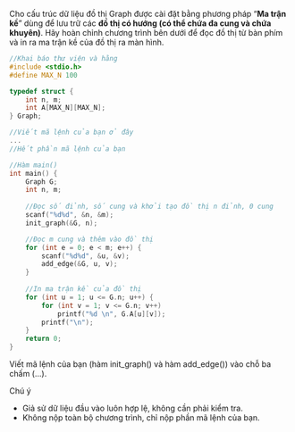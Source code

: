 Cho cấu trúc dữ liệu đồ thị Graph được cài đặt bằng phương pháp “**Ma trận kề**” dùng để lưu trữ các **đồ thị có hướng (có thể chứa đa cung và chứa khuyên)**. Hãy hoàn chỉnh chương trình bên dưới để đọc đồ thị từ bàn phím và in ra ma trận kề của đồ thị ra màn hình.
```c
//Khai báo thư viện và hằng
#include <stdio.h>
#define MAX_N 100

typedef struct {
	int n, m;
	int A[MAX_N][MAX_N];
} Graph;

//Viết mã lệnh của bạn ở đây
...
//Hết phần mã lệnh của bạn

//Hàm main()
int main() {
    Graph G;
    int n, m;
    
    //Đọc số đỉnh, số cung và khởi tạo đồ thị n đỉnh, 0 cung
    scanf("%d%d", &n, &m);
    init_graph(&G, n);

    //Đọc m cung và thêm vào đồ thị
    for (int e = 0; e < m; e++) {
        scanf("%d%d", &u, &v);
        add_edge(&G, u, v);
    }
    
    //In ma trận kề của đồ thị
    for (int u = 1; u <= G.n; u++) {
        for (int v = 1; v <= G.n; v++)
            printf("%d \n", G.A[u][v]);
        printf("\n");	
    }	
    return 0;
}
```
Viết mã lệnh của bạn (hàm init_graph() và hàm add_edge()) vào chỗ ba chấm (...).

Chú ý
- Giả sử dữ liệu đầu vào luôn hợp lệ, không cần phải kiểm tra.
- Không nộp toàn bộ chương trình, chỉ nộp phần mã lệnh của bạn.
